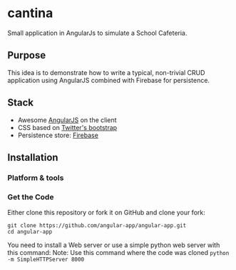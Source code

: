 # cantina
Small application in AngularJs to simulate a School Cafeteria.

## Purpose
This idea is to demonstrate how to write a typical, non-trivial CRUD application using AngularJS combined with Firebase for persistence.

## Stack
* Awesome [AngularJS](http://www.angularjs.org/) on the client
* CSS based on [Twitter's bootstrap](http://getbootstrap.com/)
* Persistence store: [Firebase](https://www.firebase.com/)

## Installation

### Platform & tools

### Get the Code

Either clone this repository or fork it on GitHub and clone your fork:

```
git clone https://github.com/angular-app/angular-app.git
cd angular-app
```

You need to install a Web server or use a simple python web server with this command:
Note: Use this command where the code was cloned
    ```
    python -m SimpleHTTPServer 8000
    ```

